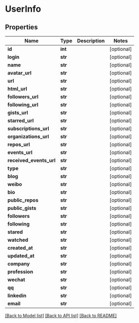# UserInfo

## Properties
Name | Type | Description | Notes
------------ | ------------- | ------------- | -------------
**id** | **int** |  | [optional] 
**login** | **str** |  | [optional] 
**name** | **str** |  | [optional] 
**avatar_url** | **str** |  | [optional] 
**url** | **str** |  | [optional] 
**html_url** | **str** |  | [optional] 
**followers_url** | **str** |  | [optional] 
**following_url** | **str** |  | [optional] 
**gists_url** | **str** |  | [optional] 
**starred_url** | **str** |  | [optional] 
**subscriptions_url** | **str** |  | [optional] 
**organizations_url** | **str** |  | [optional] 
**repos_url** | **str** |  | [optional] 
**events_url** | **str** |  | [optional] 
**received_events_url** | **str** |  | [optional] 
**type** | **str** |  | [optional] 
**blog** | **str** |  | [optional] 
**weibo** | **str** |  | [optional] 
**bio** | **str** |  | [optional] 
**public_repos** | **str** |  | [optional] 
**public_gists** | **str** |  | [optional] 
**followers** | **str** |  | [optional] 
**following** | **str** |  | [optional] 
**stared** | **str** |  | [optional] 
**watched** | **str** |  | [optional] 
**created_at** | **str** |  | [optional] 
**updated_at** | **str** |  | [optional] 
**company** | **str** |  | [optional] 
**profession** | **str** |  | [optional] 
**wechat** | **str** |  | [optional] 
**qq** | **str** |  | [optional] 
**linkedin** | **str** |  | [optional] 
**email** | **str** |  | [optional] 

[[Back to Model list]](../README.md#documentation-for-models) [[Back to API list]](../README.md#documentation-for-api-endpoints) [[Back to README]](../README.md)

